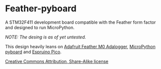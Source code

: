 # Feather-pyboard

A STM32F411 development board compatible with the Feather form factor and designed to run MicroPython.

*NOTE: The desing is as of yet untested.*

This design heavily leans on [Adafruit Feather M0 Adalogger](https://github.com/adafruit/Adafruit-Feather-M0-Adalogger-PCB), [MicroPython pyboard](https://github.com/micropython/pyboard) and [Espruino Pico](https://github.com/espruino/EspruinoBoard/tree/master/Pico).

[Creative Commons Attribution, Share-Alike license](https://creativecommons.org/licenses/by/4.0)
